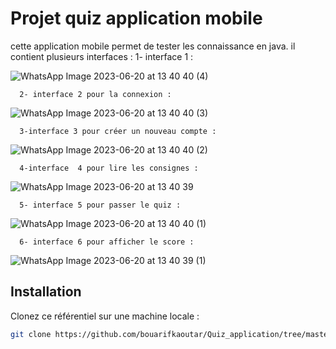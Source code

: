 
# Projet quiz application mobile

cette application mobile permet de tester les connaissance en java.
 il contient plusieurs interfaces :
      1- interface 1 :
     
       
![WhatsApp Image 2023-06-20 at 13 40 40 (4)](https://github.com/bouarifkaoutar/Quiz_application/assets/108548578/e2a8ff0f-7f9d-4ea0-9970-5461df07e83b)

      2- interface 2 pour la connexion :
  
![WhatsApp Image 2023-06-20 at 13 40 40 (3)](https://github.com/bouarifkaoutar/Quiz_application/assets/108548578/7204e4fb-5db0-4900-bd6e-9fc6de9e0bd9)

      3-interface 3 pour créer un nouveau compte :
      
   ![WhatsApp Image 2023-06-20 at 13 40 40 (2)](https://github.com/bouarifkaoutar/Quiz_application/assets/108548578/e44e3b79-81d1-4ae7-9a3d-47153ca76998)
  
      4-interface  4 pour lire les consignes :

   ![WhatsApp Image 2023-06-20 at 13 40 39](https://github.com/bouarifkaoutar/Quiz_application/assets/108548578/5073cb5a-a1a0-4f3b-a2af-86c4be9442f1)
      
      5- interface 5 pour passer le quiz :

   ![WhatsApp Image 2023-06-20 at 13 40 40 (1)](https://github.com/bouarifkaoutar/Quiz_application/assets/108548578/f051e26b-7ad6-4ef4-b7ed-ccdb90b46313)

      6- interface 6 pour afficher le score : 
      
  ![WhatsApp Image 2023-06-20 at 13 40 39 (1)](https://github.com/bouarifkaoutar/Quiz_application/assets/108548578/8c4f7d23-fa82-4ab6-aacb-f519fbb509e1)

## Installation

Clonez ce référentiel sur une machine locale :

```bash
git clone https://github.com/bouarifkaoutar/Quiz_application/tree/master/NewQuiz




